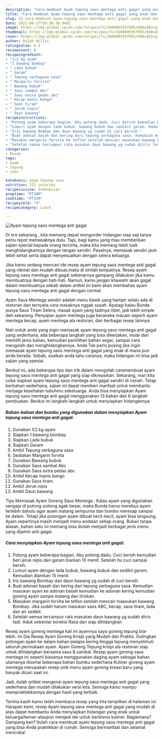 ```yaml
---
description: "Cara membuat Ayam tepung saos mentega anti gagal yang enak dan Mudah Dibuat"
title: "Cara membuat Ayam tepung saos mentega anti gagal yang enak dan Mudah Dibuat"
slug: 51-cara-membuat-ayam-tepung-saos-mentega-anti-gagal-yang-enak-dan-mudah-dibuat
date: 2021-06-27T10:38:10.948Z
image: https://img-global.cpcdn.com/recipes/7cc3b0900595f995/680x482cq70/ayam-tepung-saos-mentega-anti-gagal-foto-resep-utama.jpg
thumbnail: https://img-global.cpcdn.com/recipes/7cc3b0900595f995/680x482cq70/ayam-tepung-saos-mentega-anti-gagal-foto-resep-utama.jpg
cover: https://img-global.cpcdn.com/recipes/7cc3b0900595f995/680x482cq70/ayam-tepung-saos-mentega-anti-gagal-foto-resep-utama.jpg
author: Ralph Willis
ratingvalue: 4.2
reviewcount: 8
recipeingredient:
- "1/2 kg ayam"
- "1 bawang bombay"
- " Lada bubuk"
- " Garam"
- " Tepung serbaguna sasa"
- " Margarin forvita"
- " Bawang bubuk"
- " Saos sambal Abc"
- " Saos extra pedas abc"
- " Kecap manis bango"
- " Saos tiram"
- " Jeruk nipis"
- " Daun bawang"
recipeinstructions:
- "Potong ayam beberapa bagian. Aku potong dadu. Cuci bersih kemudian beri jeruk nipis dan garam biarkan 10 menit. Setelah itu cuci sampai bersih."
- "Lumuri ayam dengan lada bubuk, bawang bubuk dan sedikit garam. Kemudian diamkan 15 menit."
- "Iris bawang Bombay dan daun bawang yg sudah di cuci bersih."
- "Buat adonan basah dan kering dari tepung serbaguna sasa. Kemudian masukan ayam ke adonan basah kemudian ke adonan kering kemudian goreng ayam sampe matang dan tiriskan."
- "Masukan margarin forvita ke teflon setelah mencair maasukan bawang Bombay. Jika sudah harum masukan saos ABC, kecap, saos tiram, lada dan air sedikit."
- "Setelah semua tercampur rata masukan daun bawang yg sudah diiris tadi. Aduk sebentar koreksi Rasa dan siap dihidangkan"
categories:
- Resep
tags:
- ayam
- tepung
- saos

katakunci: ayam tepung saos 
nutrition: 221 calories
recipecuisine: Indonesian
preptime: "PT38M"
cooktime: "PT31M"
recipeyield: "4"
recipecategory: Lunch

---
```



![Ayam tepung saos mentega anti gagal](https://img-global.cpcdn.com/recipes/7cc3b0900595f995/680x482cq70/ayam-tepung-saos-mentega-anti-gagal-foto-resep-utama.jpg)

Di era  sekarang , kita memang dapat mengorder hidangan siap saji tanpa perlu repot memasaknya dulu. Tapi, bagi kamu yang mau memberikan sajian special kepada orang tercinta, maka kita memang lebih baik menghidangkannya dengan tangan sendiri. Pasalnya, memasak sendiri jauh lebih sehat serta dapat menyesuaikan dengan selera keluarga.

Jika kamu sedang mencari ide resep ayam tepung saos mentega anti gagal yang nikmat dan mudah dibuat,maka di sinilah tempatnya. Resep ayam tepung saos mentega anti gagal  sebenarnya gampang dilakukan jika kamu membuatnya dengan hati-hati. Namun, kamu jangan khawatir akan gagal dalam membuatnya 
sebab dalam artikel ini kami akan membahas ayam tepung saos mentega anti gagal dengan cermat.  

Ayam Saus Mentega sendiri adalah menu klasik yang hampir selalu ada di restoran dan ternyata cara masaknya nggak susah. Apalagi kalau Bunda punya Saus Tiram Selera, masak ayam yang tadinya ribet, jadi lebih simple deh sekarang. Penyajian ayam mentega juga beraneka macam seperti ayam mentega kecap, ayam mentega ala restoran, dan berbagai resep lainnya.

Nah untuk anda yang ingin memasak ayam tepung saos mentega anti gagal yang sederhana, ada beberapa langkah yang bisa dikerjakan, mulai dari memilih jenis bahan, kemudian pemilihan bahan segar, sampai cara mengolah dan menghidangkannya. Anda Tak perlu pusing jika ingin memasak ayam tepung saos mentega anti gagal yang enak di mana pun anda berada. Sebab, asalkan anda  tahu caranya, maka hidangan ini bisa jadi sajian yang spesial.

Berikut ini, ada beberapa tips dan trik dalam mengolah caramembuat ayam tepung saos mentega anti gagal yang siap dikreasikan. Sekarang, mari kita coba siapkan ayam tepung saos mentega anti gagal sendiri di rumah. Tetap berbahan sederhana, sajian ini dapat memberi manfaat untuk membantu menjaga kesehatan tubuhmu sekeluarga. Anda bisa menyiapkan Ayam tepung saos mentega anti gagal menggunakan 13 bahan dan 6 langkah pembuatan. Berikut ini langkah-langkah untuk menyiapkan hidangannya.

<!--inarticleads1-->

##### Bahan-bahan dan bumbu yang digunakan dalam menyiapkan Ayam tepung saos mentega anti gagal:

1. Gunakan 1/2 kg ayam
1. Siapkan 1 bawang bombay
1. Siapkan  Lada bubuk
1. Siapkan  Garam
1. Ambil  Tepung serbaguna sasa
1. Sediakan  Margarin forvita
1. Gunakan  Bawang bubuk
1. Gunakan  Saos sambal Abc
1. Gunakan  Saos extra pedas abc
1. Ambil  Kecap manis bango
1. Gunakan  Saos tiram
1. Ambil  Jeruk nipis
1. Ambil  Daun bawang


Tips Memasak Ayam Goreng Saus Mentega : Kalau ayam yang digunakan sengaja di potong-potong agak besar, maka Bunda harus merebus ayam terlebih dahulu agar ayam matang sempurna dan bumbu meresap sampai ke dalam. Tetapi jika potongan ayam dibuat kecil-kecil, ayam bisa langsung. Ayam sepertinya masih menjadi menu andalan setiap orang. Bukan tanpa alasan, bahan satu ini memang bisa diolah menjadi berbagai jenis menu yang dijamin anti gagal. 

<!--inarticleads2-->

##### Cara menyiapkan Ayam tepung saos mentega anti gagal:

1. Potong ayam beberapa bagian. Aku potong dadu. Cuci bersih kemudian beri jeruk nipis dan garam biarkan 10 menit. Setelah itu cuci sampai bersih.
1. Lumuri ayam dengan lada bubuk, bawang bubuk dan sedikit garam. Kemudian diamkan 15 menit.
1. Iris bawang Bombay dan daun bawang yg sudah di cuci bersih.
1. Buat adonan basah dan kering dari tepung serbaguna sasa. Kemudian masukan ayam ke adonan basah kemudian ke adonan kering kemudian goreng ayam sampe matang dan tiriskan.
1. Masukan margarin forvita ke teflon setelah mencair maasukan bawang Bombay. Jika sudah harum masukan saos ABC, kecap, saos tiram, lada dan air sedikit.
1. Setelah semua tercampur rata masukan daun bawang yg sudah diiris tadi. Aduk sebentar koreksi Rasa dan siap dihidangkan


Resep ayam goreng mentega kali ini ayamnya saya goreng tepung biar lebih. Ini Dia Resep Ayam Goreng Krispi yang Mudah dan Praktis. Gulingkan potongan ayam ke dalam bahan pelapis kering hingga tepung menyelimuti seluruh permukaan ayam. Ayam Goreng Tepung krispi ala restoran siap untuk dihidangkan bersama saus &amp; sambal. Resep ayam goreng saus mentega ini seperti biasanya menggunakan daging ayam sebagai bahan utamanya disertai beberapa bahan bumbu sederhana Kuliner goreng ayam mentega merupakan resep unik menu ayam goreng kreasi baru yang banyak dicari saat ini. 

Jadi, itulah artikel mengenai  ayam tepung saos mentega anti gagal  yang sederhana dan mudah dilakukan versi kita. Semoga kamu mampu mempraktekkannya dengan hasil yang terbaik. 

Terima kasih kamu telah membaca resep yang kita tampilkan di halaman ini. Harapan kami, resep  Ayam tepung saos mentega anti gagal yang mudah di atas dapat membantu Anda menyiapkan hidangan yang enak untuk keluarga/teman ataupun menjadi ide untuk berbisnis kuliner. Bagaimana? Gampang kan? Itulah cara membuat ayam tepung saos mentega anti gagal yang bisa Anda praktikkan di rumah. Semoga bermanfaat dan selamat mencoba!

